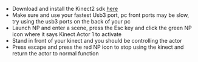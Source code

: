 * Download and install the Kinect2 sdk [here](https://www.microsoft.com/en-us/download/details.aspx?id=44561)
* Make sure and use your fastest Usb3 port, pc front ports may be slow, try using the usb3 ports on the back of your pc
* Launch NP and enter a scene, press the Esc key and click the green NP icon where it says Kinect Actor 1 to activate
* Stand in front of your kinect and you should be controlling the actor
* Press escape and press the red NP icon to stop using the kinect and return the actor to normal function

